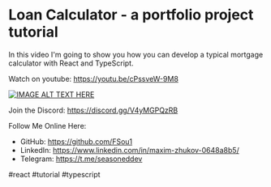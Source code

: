 # Loan Calculator - a portfolio project tutorial

In this video I'm going to show you how you can develop a typical mortgage calculator with React and TypeScript.

Watch on youtube: https://youtu.be/cPssveW-9M8

[![IMAGE ALT TEXT HERE](https://img.youtube.com/vi/cPssveW-9M8/0.jpg)](https://youtu.be/cPssveW-9M8)

Join the Discord: https://discord.gg/V4yMGPQzRB

Follow Me Online Here:
* GitHub: https://github.com/FSou1
* LinkedIn: https://www.linkedin.com/in/maxim-zhukov-0648a8b5/
* Telegram: https://t.me/seasoneddev

#react #tutorial #typescript